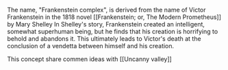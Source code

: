 The name, "Frankenstein complex", is derived from the name of Victor Frankenstein in the 1818 novel [[Frankenstein; or, The Modern Prometheus]] by Mary Shelley In Shelley's story, Frankenstein created an intelligent, somewhat superhuman being, but he finds that his creation is horrifying to behold and abandons it. This ultimately leads to Victor's death at the conclusion of a vendetta between himself and his creation.

This concept share commen ideas with [[Uncanny valley]]